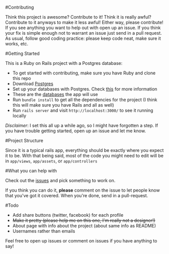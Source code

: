 #Contributing

Think this project is awesome? Contribute to it! Think it is really awful? Contribute to it anyways to make it less awful! Either way, please contribute! If you see anything you want to help out with open up an issue. If you think your fix is simple enough not to warrant an issue just send in a pull request. As usual, follow good coding practice: please keep code neat, make sure it works, etc.

#Getting Started 

This is a Ruby on Rails project with a Postgres database:

 - To get started with contributing, make sure you have Ruby and clone this repo
 - Download [Postgres](http://postgresapp.com/)
  - Set up your databases with Postgres. Check [this](https://www.tutorialspoint.com/postgresql/postgresql_create_database.htm) for more information
  - These are the [databases](https://github.com/2016rshah/bookshelf/blob/master/config/database.yml) the app will use
 - Run `bundle install` to get all the dependencies for the project (I think this will make sure you have Rails and all as well)
 - Run `rails server` and visit `http://localhost:3000/` to see it running locally

*Disclaimer*: I set this all up a while ago, so I might have forgotten a step. If you have trouble getting started, open up an issue and let me know.

#Project Structure

Since it is a typical rails app, everything should be exactly where you expect it to be. With that being said, most of the code you might need to edit will be in `app/views`, `app/assets`, or `app/controllers`

#What you can help with

Check out the [issues](https://github.com/2016rshah/bookshelf/issues) and pick something to work on.

If you think you can do it, **please** comment on the issue to let people know that you've got it covered. When you're done, send in a pull-request.

#Todo
 - Add share buttons (twitter, facebook) for each profile
 - ~~Make it pretty (please help me on this one, I'm really not a designer!)~~
 - About page with info about the project (about same info as README)
 - Usernames rather than emails

Feel free to open up issues or comment on issues if you have anything to say!
